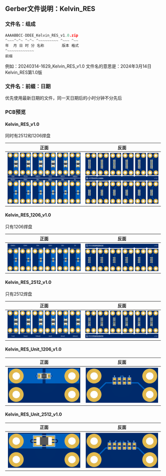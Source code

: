 ## Gerber文件说明：Kelvin_RES

### 文件名：组成

```c
AAAABBCC-DDEE_Kelvin_RES_v1.0.zip
^~~~^~^~ ^~^~ ^~~~~~~~~~ ^~~~ ^~~
年  月 日 时 分 名称        版本 格式
^~~~~~~~~~~~~
前缀
```

例如：20240314-1629_Kelvin_RES_v1.0 文件名的意思是：2024年3月14日Kelvin_RES第1.0版

### 文件名：前缀：日期

优先使用最新日期的文件，同一天日期后的小时分钟不分先后

### PCB预览

#### Kelvin_RES_v1.0

同时有2512和1206焊盘

| 正面                                                   | 反面                                                         |
| ------------------------------------------------------ | ------------------------------------------------------------ |
| ![Kelvin_RES_v1.0_Top](Images/Kelvin_RES_v1.0_Top.png) | ![Kelvin_RES_v1.0_Bottom](Images/Kelvin_RES_v1.0_Bottom.png) |

#### Kelvin_RES_1206_v1.0

只有1206焊盘

| 正面                                                         | 反面                                                         |
| ------------------------------------------------------------ | ------------------------------------------------------------ |
| ![Kelvin_RES_1206_v1.0_Top](Images/Kelvin_RES_1206_v1.0_Top.png) | ![Kelvin_RES_1206_v1.0_Bottom](Images/Kelvin_RES_1206_v1.0_Bottom.png) |

#### Kelvin_RES_2512_v1.0

只有2512焊盘

| 正面                                                         | 反面                                                         |
| ------------------------------------------------------------ | ------------------------------------------------------------ |
| ![Kelvin_RES_2512_v1.0_Top](Images/Kelvin_RES_2512_v1.0_Top.png) | ![Kelvin_RES_2512_v1.0_Bottom](Images/Kelvin_RES_2512_v1.0_Bottom.png) |

#### Kelvin_RES_Unit_1206_v1.0

| 正面                                                         | 反面                                                         |
| ------------------------------------------------------------ | ------------------------------------------------------------ |
| ![Kelvin_RES_Unit_1206_v1.0_Top](Images/Kelvin_RES_Unit_1206_v1.0_Top.png) | ![Kelvin_RES_Unit_1206_v1.0_Bottom](Images/Kelvin_RES_Unit_1206_v1.0_Bottom.png) |

#### Kelvin_RES_Unit_2512_v1.0

| 正面                                                         | 反面                                                         |
| ------------------------------------------------------------ | ------------------------------------------------------------ |
| ![Kelvin_RES_Unit_2512_v1.0_Top](Images/Kelvin_RES_Unit_2512_v1.0_Top.png) | ![Kelvin_RES_Unit_2512_v1.0_Bottom](Images/Kelvin_RES_Unit_2512_v1.0_Bottom.png) |



